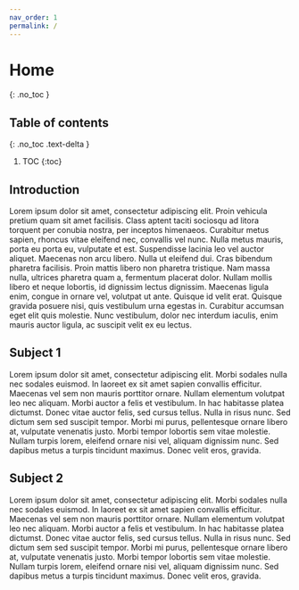 ```yaml
---
nav_order: 1
permalink: /
---
```

# Home
{: .no_toc }

## Table of contents
{: .no_toc .text-delta }

1. TOC
{:toc}

## Introduction

Lorem ipsum dolor sit amet, consectetur adipiscing elit. Proin vehicula pretium
quam sit amet facilisis. Class aptent taciti sociosqu ad litora torquent per
conubia nostra, per inceptos himenaeos. Curabitur metus sapien, rhoncus vitae
eleifend nec, convallis vel nunc. Nulla metus mauris, porta eu porta eu,
vulputate et est. Suspendisse lacinia leo vel auctor aliquet. Maecenas non arcu
libero. Nulla ut eleifend dui. Cras bibendum pharetra facilisis. Proin mattis
libero non pharetra tristique. Nam massa nulla, ultrices pharetra quam a,
fermentum placerat dolor. Nullam mollis libero et neque lobortis, id dignissim
lectus dignissim. Maecenas ligula enim, congue in ornare vel, volutpat ut ante.
Quisque id velit erat. Quisque gravida posuere nisi, quis vestibulum urna
egestas in. Curabitur accumsan eget elit quis molestie. Nunc vestibulum, dolor
nec interdum iaculis, enim mauris auctor ligula, ac suscipit velit ex eu lectus.

## Subject 1

Lorem ipsum dolor sit amet, consectetur adipiscing elit. Morbi sodales nulla
nec sodales euismod. In laoreet ex sit amet sapien convallis efficitur. Maecenas
vel sem non mauris porttitor ornare. Nullam elementum volutpat leo nec aliquam.
Morbi auctor a felis et vestibulum. In hac habitasse platea dictumst. Donec
vitae auctor felis, sed cursus tellus. Nulla in risus nunc. Sed dictum sem sed
suscipit tempor. Morbi mi purus, pellentesque ornare libero at, vulputate
venenatis justo. Morbi tempor lobortis sem vitae molestie. Nullam turpis lorem,
eleifend ornare nisi vel, aliquam dignissim nunc. Sed dapibus metus a turpis
tincidunt maximus. Donec velit eros, gravida.

## Subject 2

Lorem ipsum dolor sit amet, consectetur adipiscing elit. Morbi sodales nulla
nec sodales euismod. In laoreet ex sit amet sapien convallis efficitur. Maecenas
vel sem non mauris porttitor ornare. Nullam elementum volutpat leo nec aliquam.
Morbi auctor a felis et vestibulum. In hac habitasse platea dictumst. Donec
vitae auctor felis, sed cursus tellus. Nulla in risus nunc. Sed dictum sem sed
suscipit tempor. Morbi mi purus, pellentesque ornare libero at, vulputate
venenatis justo. Morbi tempor lobortis sem vitae molestie. Nullam turpis lorem,
eleifend ornare nisi vel, aliquam dignissim nunc. Sed dapibus metus a turpis
tincidunt maximus. Donec velit eros, gravida.


